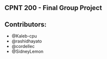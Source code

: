 ## CPNT 200 - Final Group Project

## Contributors:

- @Kaleb-cpu
- @rashidhayato
- @cordellec
- @SidneyLemon
